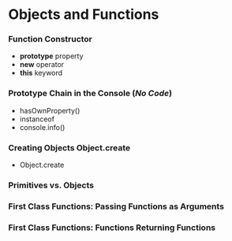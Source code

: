 # Objects and Functions

### Function Constructor
- **prototype** property
- **new** operator
- **this** keyword

### Prototype Chain in the Console (*No Code*)
- hasOwnProperty()
- instanceof
- console.info()

### Creating Objects Object.create
- Object.create


### Primitives vs. Objects

### First Class Functions: Passing Functions as Arguments

### First Class Functions: Functions Returning Functions